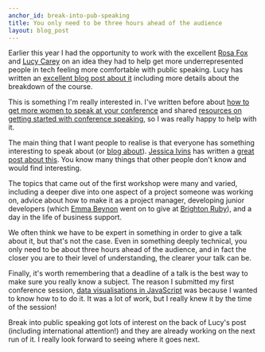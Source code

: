 ```yaml
---
anchor_id: break-into-pub-speaking
title: You only need to be three hours ahead of the audience
layout: blog_post
---
```


Earlier this year I had the opportunity to work with the excellent [Rosa Fox]() and [Lucy Carey]() on an idea they had to help get more underrepresented people in tech feeling more comfortable with public speaking. Lucy has written an [excellent blog post about it](https://gds.blog.gov.uk/2017/06/21/breaking-in-a-new-generation-of-public-speakers/) including more details about the breakdown of the course.

This is something I'm really interested in. I've written before about [how to get more women to speak at your conference]() and shared [resources on getting started with conference speaking](), so I was really happy to help with it.

The main thing that I want people to realise is that everyone has something interesting to speak about (or [blog about]()). [Jessica Ivins](https://twitter.com/jessicaivins) has written a [great post about this](http://cognition.happycog.com/article/so-why-should-I-speak-publicly). You know many things that other people don't know and would find interesting.

The topics that came out of the first workshop were many and varied, including a deeper dive into one aspect of a project someone was working on, advice about how to make it as a project manager, developing junior developers (which [Emma Beynon](https://twitter.com/EmmaBeynon) went on to give at [Brighton Ruby](https://brightonruby.com/2017/developing-junior-developers-emma-beynon/)), and a day in the life of business support.

We often think we have to be expert in something in order to give a talk about it, but that's not the case. Even in something deeply technical, you only need to be about three hours ahead of the audience, and in fact the closer you are to their level of understanding, the clearer your talk can be.

Finally, it's worth remembering that a deadline of a talk is the best way to make sure you really know a subject. The reason I submitted my first conference session, [data visualisations in JavaScript]() was because I wanted to know how to to do it. It was a lot of work, but I really knew it by the time of the session!

Break into public speaking got lots of interest on the back of Lucy's post (including international attention!) and they are already working on the next run of it. I really look forward to seeing where it goes next.
